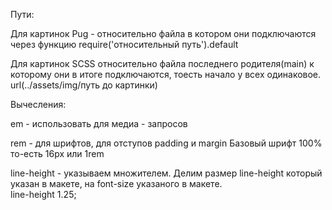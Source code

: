 Пути:  

Для картинок Pug - относительно файла в котором они подключаются через функцию   require('относительный путь').default  

Для картинок SCSS относительно файла последнего родителя(main) к которому они в итоге подключаются, тоесть начало у всех одинаковое.   
url(../assets/img/путь до картинки)

Вычесления:

em - использовать для медиа - запросов

rem - для шрифтов, для отступов padding и margin
  Базовый шрифт 100% то-есть 16px или 1rem

line-height - указываем множителем. Делим размер line-height который указан в макете, на font-size указаного в макете.   
  line-height 1.25;

